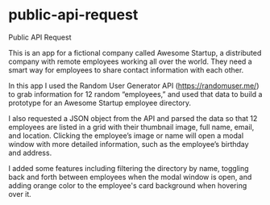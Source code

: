 # public-api-request
 
Public API Request

This is an app for a fictional company called Awesome Startup, a distributed company with remote employees working all over the world. They need a smart way for employees to share contact information with each other.

In this app I used the Random User Generator API (https://randomuser.me/) to grab information for 12 random “employees,” and used that data to build a prototype for an Awesome Startup employee directory.

I also requested a JSON object from the API and parsed the data so that 12 employees are listed in a grid with their thumbnail image, full name, email, and location. Clicking the employee’s image or name will open a modal window with more detailed information, such as the employee’s birthday and address.

I added some features including filtering the directory by name, toggling back and forth between employees when the modal window is open, and adding orange color to the employee's card background when hovering over it.

